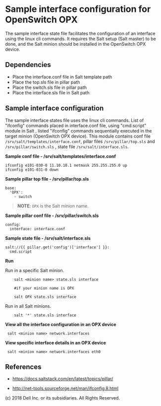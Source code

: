 # Sample interface configuration for OpenSwitch OPX

The sample interface state file facilitates the configuration of an interface using the linux cli commands. It requires the Salt setup (Salt master) to be done, and the Salt minion should be installed in the OpenSwitch OPX device.

Dependencies
------------

- Place the interface.conf file in Salt template path
- Place the top.sls file in pillar path
- Place the switch.sls file in pillar path
- Place the interface.sls file in Salt path

Sample interface configuration
-------------------------

The sample interface states file uses the linux cli commands. List of "ifconfig" commands placed in interface.conf file, using "cmd.script" module in Salt , listed "ifconfig" commands sequentially executed in the target minion (OpenSwitch OPX device). This module contains conf file ``/srv/salt/templates/interface.conf``, pillar files ``/srv/pillar/top.sls`` and ``/srv/pillar/switch.sls`` , state file ``/srv/salt/interface.sls``.

**Sample conf file - /srv/salt/templates/interface.conf**

	ifconfig e101-030-0 11.10.10.1 netmask 255.255.255.0 up
	ifconfig e101-031-0 down

**Sample pillar top file - /srv/pillar/top.sls**

	base:
	  'OPX':
	    - switch

> **NOTE**: ``OPX`` is the Salt minion name.

**Sample pillar conf file - /srv/pillar/switch.sls**

	config:
	  interface: interface.conf

**Sample state file - /srv/salt/interface.sls**

	salt://{{ pillar.get('config')['interface'] }}:
	  cmd.script
	
**Run**

Run in a specific Salt minion.

        salt <minion name> state.sls interface

        #if your minion name is OPX

        salt OPX state.sls interface

Run in all Salt minions.

        salt '*' state.sls interface

**View all the interface configuration in an OPX device**

     salt <minion name> network.interfaces

**View specific interface details in an OPX device**

     salt <minion name> network.interfaces eth0

References
----------

- https://docs.saltstack.com/en/latest/topics/pillar/

- http://net-tools.sourceforge.net/man/ifconfig.8.html


(c) 2018 Dell Inc. or its subsidiaries. All Rights Reserved.
